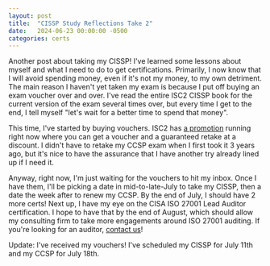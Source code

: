```yaml
---
layout: post
title:  "CISSP Study Reflections Take 2"
date:   2024-06-23 00:00:00 -0500
categories: certs
---
```

Another post about taking my CISSP! I've learned some lessons about myself and what I need to do to get certifications. Primarily, I now know that I will avoid spending money, even if it's not my money, to my own detriment. The main reason I haven't yet taken my exam is because I put off buying an exam voucher over and over. I've read the entire ISC2 CISSP book for the current version of the exam several times over, but every time I get to the end, I tell myself "let's wait for a better time to spend that money".

This time, I've started by buying vouchers. ISC2 has [a promotion](https://www.isc2.org/landing/exam-peace-of-mind) running right now where you can get a voucher and a guaranteed retake at a discount. I didn't have to retake my CCSP exam when I first took it 3 years ago, but it's nice to have the assurance that I have another try already lined up if I need it.

Anyway, right now, I'm just waiting for the vouchers to hit my inbox. Once I have them, I'll be picking a date in mid-to-late-July to take my CISSP, then a date the week after to renew my CCSP. By the end of July, I should have 2 more certs! Next up, I have my eye on the CISA ISO 27001 Lead Auditor certification. I hope to have that by the end of August, which should allow my consulting firm to take more engagements around ISO 27001 auditing. If you're looking for an auditor, [contact us](https://mncloudconsulting.com/contact/)!

Update: I've received my vouchers! I've scheduled my CISSP for July 11th and my CCSP for July 18th.
